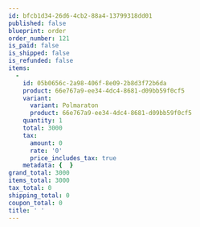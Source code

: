 ```yaml
---
id: bfcb1d34-26d6-4cb2-88a4-13799318dd01
published: false
blueprint: order
order_number: 121
is_paid: false
is_shipped: false
is_refunded: false
items:
  -
    id: 05b0656c-2a98-406f-8e09-2b8d3f72b6da
    product: 66e767a9-ee34-4dc4-8681-d09bb59f0cf5
    variant:
      variant: Polmaraton
      product: 66e767a9-ee34-4dc4-8681-d09bb59f0cf5
    quantity: 1
    total: 3000
    tax:
      amount: 0
      rate: '0'
      price_includes_tax: true
    metadata: {  }
grand_total: 3000
items_total: 3000
tax_total: 0
shipping_total: 0
coupon_total: 0
title: ' '
---
```

